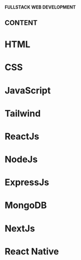 #### FULLSTACK WEB DEVELOPMENT
## CONTENT
# HTML
# CSS
# JavaScript
# Tailwind
# ReactJs
# NodeJs
# ExpressJs
# MongoDB
# NextJs
# React Native

